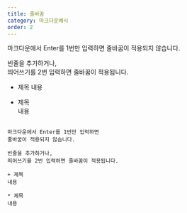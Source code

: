 ```yaml
---
title: 줄바꿈
category: 마크다운예시
order: 2
---
```


마크다운에서 Enter를 1번만 입력하면
줄바꿈이 적용되지 않습니다.

빈줄을 추가하거나,  
띄어쓰기를 2번 입력하면 줄바꿈이 적용됩니다.

+ 제목
내용

* 제목  
내용

```마크다운

마크다운에서 Enter를 1번만 입력하면
줄바꿈이 적용되지 않습니다.

빈줄을 추가하거나,  
띄어쓰기를 2번 입력하면 줄바꿈이 적용됩니다.

+ 제목
내용

* 제목  
내용

```

